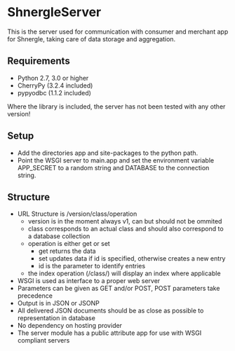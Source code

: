ShnergleServer
==============

This is the server used for communication with consumer and merchant app for Shnergle, taking care of data storage and aggregation.

Requirements
------------

 * Python 2.7, 3.0 or higher
 * CherryPy (3.2.4 included)
 * pypyodbc (1.1.2 included)

Where the library is included, the server has not been tested with any other version!


Setup
-----

 * Add the directories app and site-packages to the python path.
 * Point the WSGI server to main.app and set the environment variable APP_SECRET to a random string and DATABASE to the connection string.


Structure
---------
 
 * URL Structure is /version/class/operation
   * version is in the moment always v1, can but should not be ommited
   * class corresponds to an actual class and should also correspond to a database collection
   * operation is either get or set
     * get returns the data
     * set updates data if id is specified, otherwise creates a new entry
	 * id is the parameter to identify entries
   * the index operation (/class/) will display an index where applicable
 * WSGI is used as interface to a proper web server
 * Parameters can be given as GET and/or POST, POST parameters take precedence
 * Output is in JSON or JSONP
 * All delivered JSON documents should be as close as possible to representation in database
 * No dependency on hosting provider
 * The server module has a public attribute app for use with WSGI compliant servers
